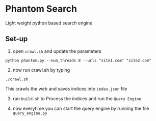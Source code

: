 # Phantom Search
Light weight python based search engine

## Set-up
1) open `crawl.sh` and update the parameters

```shell
python phantom.py --num_threads 8 --urls "site1.com" "site2.com"
```
2) now run crawl.sh by typing 
```shell
./crawl.sh
```
This crawls the web and saves indices into `index.json` file

3) run `build.sh` to Process the indices and run the `Query Engine`

4) now everytime you can start the query engine by running the file `query_engine.py`


